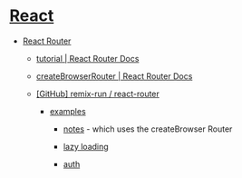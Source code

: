 # [React](https://reactjs.org/)

- [React Router](https://reactrouter.com/)

  - [tutorial | React Router Docs](https://reactrouter.com/en/main/start/tutorial)

  - [createBrowserRouter | React Router Docs](https://reactrouter.com/en/main/routers/create-browser-router)

  - [[GitHub] remix-run / react-router](https://github.com/remix-run/react-router)

    - [examples](https://github.com/remix-run/react-router/tree/main/examples)

      - [notes](https://github.com/remix-run/react-router/blob/main/examples/notes/src/app.jsx) - which uses the createBrowser Router

      - [lazy loading](https://github.com/remix-run/react-router/blob/main/examples/lazy-loading/src/App.tsx)

      - [auth](https://github.com/remix-run/react-router/blob/main/examples/auth/src/App.tsx)
